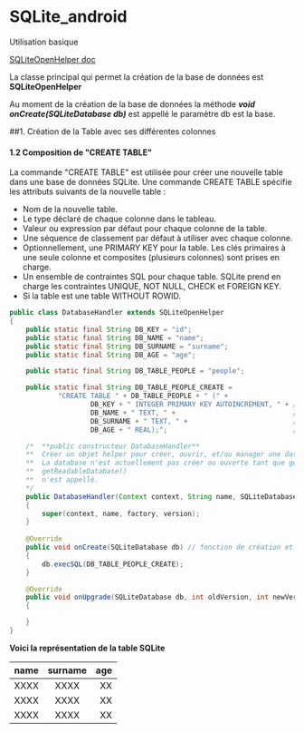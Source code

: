 # SQLite_android
Utilisation basique

[SQLiteOpenHelper doc](https://developer.android.com/reference/android/database/sqlite/SQLiteOpenHelper.html#)


La classe principal qui permet la création de la base de données est **SQLiteOpenHelper**

Au moment de la création de la base de données la méthode _**void onCreate(SQLiteDatabase db)**_ est appellé le paramètre db est la base.

##1. Création de la Table avec ses différentes colonnes 

#### 1.2 Composition de "CREATE TABLE"

La commande "CREATE TABLE" est utilisée pour créer une nouvelle table dans une base de données SQLite. Une commande CREATE TABLE spécifie les attributs suivants de la nouvelle table :

* Nom de la nouvelle table.
* Le type déclaré de chaque colonne dans le tableau.
* Valeur ou expression par défaut pour chaque colonne de la table.
* Une séquence de classement par défaut à utiliser avec chaque colonne.
* Optionnellement, une PRIMARY KEY pour la table. Les clés primaires à une seule colonne et composites (plusieurs colonnes) sont prises en charge.
* Un ensemble de contraintes SQL pour chaque table. SQLite prend en charge les contraintes UNIQUE, NOT NULL, CHECK et FOREIGN KEY.
*  Si la table est une table WITHOUT ROWID.


```java
public class DatabaseHandler extends SQLiteOpenHelper
{
    public static final String DB_KEY = "id";
    public static final String DB_NAME = "name";
    public static final String DB_SURNAME = "surname";
    public static final String DB_AGE = "age";

    public static final String DB_TABLE_PEOPLE = "people";

    public static final String DB_TABLE_PEOPLE_CREATE =
            "CREATE TABLE " + DB_TABLE_PEOPLE + " (" +
                    DB_KEY + " INTEGER PRIMARY KEY AUTOINCREMENT, " + // ID KEY auto increm
                    DB_NAME + " TEXT, " +                             // colonne de la table
                    DB_SURNAME + " TEXT, " +                          // colonne de la table
                    DB_AGE + " REAL);";                               // colonne de la table

    /*  **public constructeur DatabaseHandler**
    **  Créer un objet helper pour créer, ouvrir, et/ou manager une database.
    **  La database n'est actuellement pas créer ou ouverte tant que getWritableDatabase() ou 
    **  getReadableDatabase() 
    **  n'est appellé.
    */
    public DatabaseHandler(Context context, String name, SQLiteDatabase.CursorFactory factory, int version)
    {
        super(context, name, factory, version);
    }
    
    @Override
    public void onCreate(SQLiteDatabase db) // fonction de création et d'initialisation de table
    {
        db.execSQL(DB_TABLE_PEOPLE_CREATE);
    }

    @Override
    public void onUpgrade(SQLiteDatabase db, int oldVersion, int newVersion) 
    {

    }
}
```

**Voici la représentation de la table SQLite**


| name          | surname       | age   |
| ------------- |:-------------:| -----:|
| XXXX          | XXXX          |  XX   |
| XXXX          | XXXX          |  XX   |
| XXXX          | XXXX          |  XX   |

